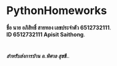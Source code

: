 # PythonHomeworks
__ชื่อ นาย อภิสิทธิ์ สายทอง เลขประจำตัว 6512732111__.  
__ID 6512732111   Apisit Saithong__.  


# 
__*สำหรับส่งการบ้าน อ.พิศาล สุขขี*.__.

